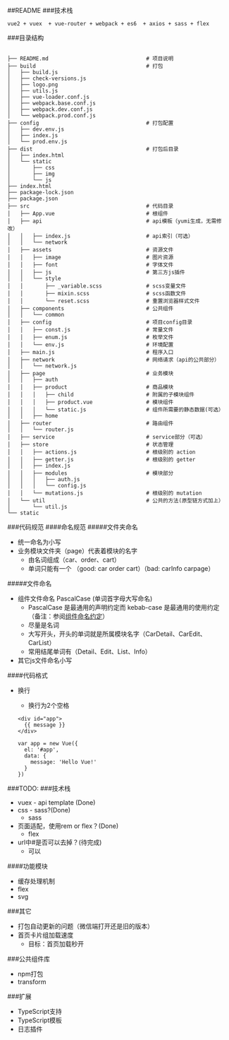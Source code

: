 ##README
###技术栈

`vue2 + vuex  + vue-router + webpack + es6  + axios + sass + flex`


###目录结构 

```

├── README.md  								# 项目说明
├── build									# 打包
│   ├── build.js
│   ├── check-versions.js
│   ├── logo.png
│   ├── utils.js
│   ├── vue-loader.conf.js
│   ├── webpack.base.conf.js
│   ├── webpack.dev.conf.js
│   └── webpack.prod.conf.js
├── config									# 打包配置
│   ├── dev.env.js
│   ├── index.js
│   └── prod.env.js
├── dist									# 打包后目录
│   ├── index.html
│   └── static
│       ├── css
│       ├── img
│       └── js
├── index.html
├── package-lock.json
├── package.json
├── src										# 代码目录
│   ├── App.vue								# 根组件
│   ├── api									# api模板（yumi生成，无需修改）
│   │   ├── index.js						# api索引（可选）
│   │   └── network
│   ├── assets								# 资源文件
│   │   ├── image							# 图片资源
│   │   ├── font							# 字体文件
│   │   ├── js								# 第三方js插件
│   │   └── style
│   │       ├── _variable.scss				# scss变量文件
│   │       ├── mixin.scss					# scss函数文件
│   │       └── reset.scss					# 重置浏览器样式文件
│   ├── components							# 公共组件
│   │   └── common
│   ├── config								# 项目config目录
│   │   ├── const.js						# 常量文件
│   │   ├── enum.js							# 枚举文件
│   │   └── env.js							# 环境配置
│   ├── main.js								# 程序入口
│   ├── network								# 网络请求（api的公共部分）
│   │   └── network.js
│   ├── page								# 业务模块
│   │   ├── auth
│   │   ├── product							# 商品模块
│   │   │   ├── child						# 附属的子模块组件
│   │   │   ├── product.vue					# 模块组件
│   │   │   └── static.js					# 组件所需要的静态数据(可选）
│   │   ├── home
│   ├── router								# 路由组件
│   │   └── router.js
│   ├── service								# service部分（可选）
│   ├── store								# 状态管理
│   │   ├── actions.js						# 根级别的 action
│   │   ├── getter.js						# 根级别的 getter
│   │   ├── index.js
│   │   ├── modules							# 模块部分
│   │   │   ├── auth.js				
│   │   │   └── config.js
│   │   └── mutations.js					# 根级别的 mutation
│   └── util								# 公共的方法(原型链方式加上）
│       └── util.js
└── static

```

###代码规范
####命名规范
#####文件夹命名
* 统一命名为小写 
* 业务模块文件夹（page）代表着模块的名字
	* 由名词组成（car、order、cart）
	* 单词只能有一个 （good: car order cart）（bad: carInfo carpage）

#####文件命名
* 组件文件命名 PascalCase (单词首字母大写命名)
	* PascalCase 是最通用的声明约定而 kebab-case 是最通用的使用约定（备注：参阅[组件命名约定](https://cn.vuejs.org/v2/guide/components.html#%E7%BB%84%E4%BB%B6%E5%91%BD%E5%90%8D%E7%BA%A6%E5%AE%9A)）	
	* 尽量是名词
	* 大写开头，开头的单词就是所属模块名字（CarDetail、CarEdit、CarList）
	* 常用结尾单词有（Detail、Edit、List、Info）
* 其它js文件命名小写 

####代码格式
* 换行
	* 换行为2个空格
	
	```
	<div id="app">
  	  {{ message }}
	</div>
	```
	
	```
	var app = new Vue({
	  el: '#app',
	  data: {
	    message: 'Hello Vue!'
	  }
	})
	```

###TODO:
###技术栈
* vuex - api template (Done)
* css - sass?(Done) 
	* sass 
* 页面适配，使用rem or flex？(Done) 	 
	* flex 
* url中#是否可以去掉？(待完成)
	* 可以 

####功能模块
* 缓存处理机制
* flex 
* svg

###其它
* 打包自动更新的问题（微信端打开还是旧的版本） 
* 首页卡片组加载速度
	* 目标：首页加载秒开 

###公共组件库
* npm打包
* transform

###扩展
* TypeScript支持
* TypeScript模板
* 日志插件